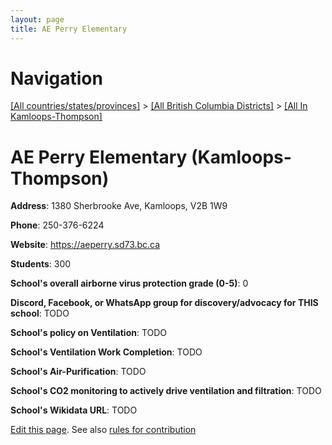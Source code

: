 ```yaml
---
layout: page
title: AE Perry Elementary
---
```

# Navigation

[[All countries/states/provinces]](../../..) > [[All British Columbia Districts]](../..) > [[All In Kamloops-Thompson]](..)

# AE Perry Elementary (Kamloops-Thompson)

**Address**: 1380 Sherbrooke Ave, Kamloops, V2B 1W9

**Phone**: 250-376-6224

**Website**: <https://aeperry.sd73.bc.ca>

**Students**: 300

**School's overall airborne virus protection grade (0-5)**: 0

**Discord, Facebook, or WhatsApp group for discovery/advocacy for THIS school**: TODO

**School's policy on Ventilation**: TODO

**School's Ventilation Work Completion**: TODO

**School's Air-Purification**: TODO

**School's CO2 monitoring to actively drive ventilation and filtration**: TODO

**School's Wikidata URL**: TODO


[Edit this page](https://github.com/ventilate-schools/BC/edit/main/./Kamloops-Thompson/AE_Perry_Elementary.md). See also [rules for contribution](../../../contribution-rules/)